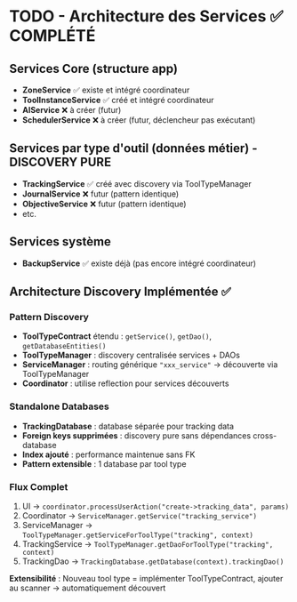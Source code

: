 # TODO - Architecture des Services ✅ COMPLÉTÉ

## Services Core (structure app)

- **ZoneService** ✅ existe et intégré coordinateur
- **ToolInstanceService** ✅ créé et intégré coordinateur
- **AIService** ❌ à créer (futur)
- **SchedulerService** ❌ à créer (futur, déclencheur pas exécutant)

## Services par type d'outil (données métier) - DISCOVERY PURE

- **TrackingService** ✅ créé avec discovery via ToolTypeManager
- **JournalService** ❌ futur (pattern identique)
- **ObjectiveService** ❌ futur (pattern identique)
- etc.

## Services système

- **BackupService** ✅ existe déjà (pas encore intégré coordinateur)

## Architecture Discovery Implémentée ✅

### Pattern Discovery
- **ToolTypeContract** étendu : `getService()`, `getDao()`, `getDatabaseEntities()`
- **ToolTypeManager** : discovery centralisée services + DAOs
- **ServiceManager** : routing générique `"xxx_service"` → découverte via ToolTypeManager
- **Coordinator** : utilise reflection pour services découverts

### Standalone Databases
- **TrackingDatabase** : database séparée pour tracking data
- **Foreign keys supprimées** : discovery pure sans dépendances cross-database
- **Index ajouté** : performance maintenue sans FK
- **Pattern extensible** : 1 database par tool type

### Flux Complet
1. UI → `coordinator.processUserAction("create->tracking_data", params)`
2. Coordinator → `ServiceManager.getService("tracking_service")`  
3. ServiceManager → `ToolTypeManager.getServiceForToolType("tracking", context)`
4. TrackingService → `ToolTypeManager.getDaoForToolType("tracking", context)`
5. TrackingDao → `TrackingDatabase.getDatabase(context).trackingDao()`

**Extensibilité** : Nouveau tool type = implémenter ToolTypeContract, ajouter au scanner → automatiquement découvert